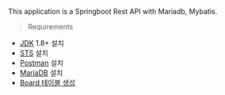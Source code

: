 This application is a Springboot Rest API with Mariadb, Mybatis.

> Requirements
- [JDK](https://www.oracle.com/in/java/technologies/downloads/) 1.8+ 설치
- [STS](https://spring.io/tools) 설치
- [Postman](https://www.postman.com/downloads/) 설치
- [MariaDB](https://mariadb.org/download/?t=mariadb&p=mariadb&r=11.0.2) 설치
- [Board 테이블 생성](https://github.com/junglestory/junglestory-boilerplate/blob/main/sql/board_mariadb.sql)
